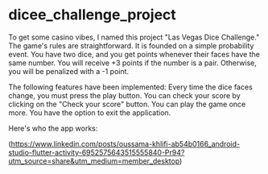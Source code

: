# dicee_challenge_project

To get some casino vibes, I named this project "Las Vegas Dice Challenge." The game's rules are straightforward. It is founded on a simple probability event.
You have two dice, and you get points whenever their faces have the same number.
You will receive +3 points if the number is a pair.
Otherwise, you will be penalized with a -1 point.

The following features have been implemented:
Every time the dice faces change, you must press the play button.
You can check your score by clicking on the "Check your score" button.
You can play the game once more.
You have the option to exit the application.


Here's who the app works:

(https://www.linkedin.com/posts/oussama-khlifi-ab54b0166_android-studio-flutter-activity-6952575643515555840-Pr94?utm_source=share&utm_medium=member_desktop)
